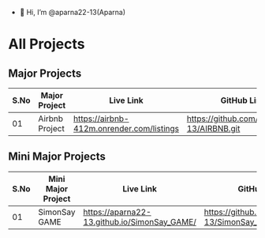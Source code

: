 - 👋 Hi, I’m @aparna22-13(Aparna)
# All Projects

## Major Projects

| S.No | Major Project | Live Link | GitHub Link | 
|---|---|---|---|
| 01 | Airbnb Project | https://airbnb-412m.onrender.com/listings | https://github.com/aparna22-13/AIRBNB.git |

## Mini Major Projects

| S.No | Mini Major Project | Live Link | GitHub Link |
|---|---|---|---|
| 01 | SimonSay GAME | https://aparna22-13.github.io/SimonSay_GAME/ | https://github.com/aparna22-13/SimonSay_GAME.git |



<!---
aparna22-13/aparna22-13 is a ✨ special ✨ repository because its `README.md` (this file) appears on your GitHub profile.
You can click the Preview link to take a look at your changes.
--->
